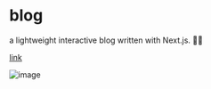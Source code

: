 # blog
a lightweight interactive blog written with Next.js. 🌈💖

[link](https://may-blog.fly.dev)

![image](https://user-images.githubusercontent.com/22136781/215227185-4c205b30-0636-44c6-8fec-d02ec8274b7f.png)
